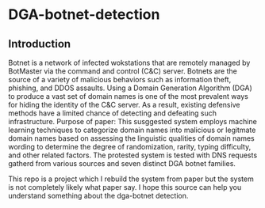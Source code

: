 # DGA-botnet-detection

## Introduction
Botnet is a network of infected wokstations that are remotely managed by BotMaster via the command and control (C&C) server. Botnets are the source of a variety of malicious behaviors such as information theft, phishing, and DDOS assaults. 
Using a Domain Generation Algorithm (DGA) to produce a vast set of domain names is one of the most prevalent ways for  hiding the identity of the C&C server. As a result, existing defensive methods have a limited chance of detecting and defeating such infrastructure. 
Purpose of paper: This susggested system employs machine learning techniques to categorize domain names into malicious or legitmate domain names based on assessing the linguistic qualities of domain names wording to determine the degree of randomization, rarity, typing difficulty, and other related factors. 
The protested system is tested with DNS requests gatherd from various sources and seven distinct DGA botnet families.

This repo is a project which I rebuild the system from paper but the system is not completely likely what paper say. I hope this source can help you understand something about the dga-botnet detection.

